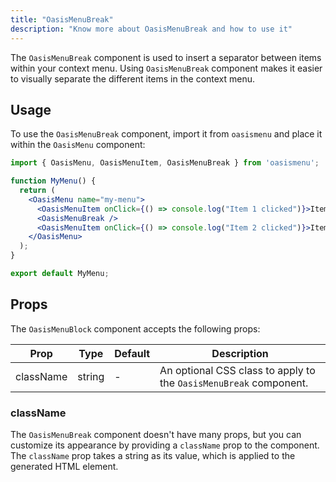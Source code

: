 ```yaml
---
title: "OasisMenuBreak"
description: "Know more about OasisMenuBreak and how to use it"
---
```


The `OasisMenuBreak` component is used to insert a separator between items within your context menu. Using `OasisMenuBreak` component makes it easier to visually separate the different items in the context menu.

## Usage

To use the `OasisMenuBreak` component, import it from `oasismenu` and place it within the `OasisMenu` component:

```jsx
import { OasisMenu, OasisMenuItem, OasisMenuBreak } from 'oasismenu';

function MyMenu() {
  return (
    <OasisMenu name="my-menu">
      <OasisMenuItem onClick={() => console.log("Item 1 clicked")}>Item 1</OasisMenuItem>
      <OasisMenuBreak />
      <OasisMenuItem onClick={() => console.log("Item 2 clicked")}>Item 2</OasisMenuItem>
    </OasisMenu>
  );
}

export default MyMenu;
```

## Props

The `OasisMenuBlock` component accepts the following props:

| Prop | Type | Default | Description |
| ---- | ---- | ------- | ----------- |
| className | string | - | An optional CSS class to apply to the `OasisMenuBreak` component. |

### className

The `OasisMenuBreak` component doesn't have many props, but you can customize its appearance by providing a `className` prop to the component. The `className` prop takes a string as its value, which is applied to the generated HTML element.
